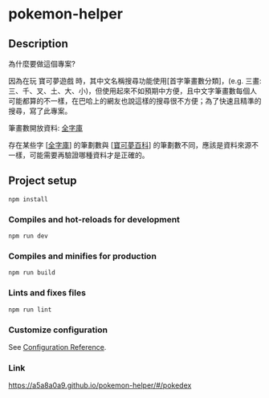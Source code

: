 # pokemon-helper

## Description

為什麼要做這個專案?

因為在玩 寶可夢遊戲 時，其中文名稱搜尋功能使用[首字筆畫數分類]，(e.g. 三畫:	三、千、叉、土、大、小)，但使用起來不如預期中方便，且中文字筆畫數每個人可能都算的不一樣，在巴哈上的網友也說這樣的搜尋很不方便；為了快速且精準的搜尋，寫了此專案。

筆畫數開放資料: [全字庫](https://www.cns11643.gov.tw/pageView.jsp?ID=59)

存在某些字 [[全字庫](https://www.cns11643.gov.tw/pageView.jsp?ID=59)] 的筆劃數與 [[寶可夢百科](https://wiki.52poke.com/wiki/%E5%AF%B6%E5%8F%AF%E5%A4%A2%E5%88%97%E8%A1%A8%EF%BC%88%E6%8C%89%E5%AF%B6%E5%8F%AF%E5%A4%A2%E5%90%8D%E5%AD%97%E7%AC%AC%E4%B8%80%E5%80%8B%E5%AD%97%E7%9A%84%E7%AD%86%E7%95%AB%E5%88%86%E9%A1%9E%EF%BC%89)] 的筆劃數不同，應該是資料來源不一樣，可能需要再驗證哪種資料才是正確的。

## Project setup

```
npm install
```

### Compiles and hot-reloads for development

```
npm run dev
```

### Compiles and minifies for production

```
npm run build
```

### Lints and fixes files

```
npm run lint
```

### Customize configuration

See [Configuration Reference](https://cli.vuejs.org/config/).

### Link

https://a5a8a0a9.github.io/pokemon-helper/#/pokedex
